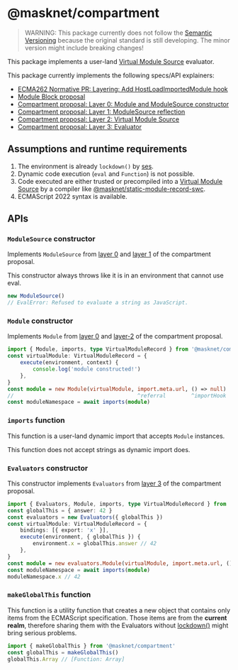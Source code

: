 # @masknet/compartment

> WARNING: This package currently does not follow the [Semantic Versioning](https://semver.org/) because the original standard is still developing. The minor version might include breaking changes!

This package implements a user-land [Virtual Module Source][layer-2] evaluator.

This package currently implements the following specs/API explainers:

-   [ECMA262 Normative PR: Layering: Add HostLoadImportedModule hook](https://github.com/tc39/ecma262/pull/2905/)
-   [Module Block proposal](https://tc39.es/proposal-js-module-blocks/)
-   [Compartment proposal: Layer 0: Module and ModuleSource constructor][layer-0]
-   [Compartment proposal: Layer 1: ModuleSource reflection][layer-1]
-   [Compartment proposal: Layer 2: Virtual Module Source][layer-2]
-   [Compartment proposal: Layer 3: Evaluator][layer-3]

## Assumptions and runtime requirements

1.  The environment is already `lockdown()` by [ses][ses].
2.  Dynamic code execution (`eval` and `Function`) is not possible.
3.  Code executed are either trusted or precompiled into a [Virtual Module Source][layer-2] by a compiler like [@masknet/static-module-record-swc](../static-module-record-swc/).
4.  ECMAScript 2022 syntax is available.

## APIs

### `ModuleSource` constructor

Implements `ModuleSource` from [layer 0][layer-0] and [layer 1][layer-1] of the compartment proposal.

This constructor always throws like it is in an environment that cannot use eval.

```ts
new ModuleSource()
// EvalError: Refused to evaluate a string as JavaScript.
```

### `Module` constructor

Implements `Module` from [layer 0][layer-0] and [layer-2][layer-2] of the compartment proposal.

```ts
import { Module, imports, type VirtualModuleRecord } from '@masknet/compartment'
const virtualModule: VirtualModuleRecord = {
    execute(environment, context) {
        console.log('module constructed!')
    },
}
const module = new Module(virtualModule, import.meta.url, () => null)
//                                       ^referral        ^importHook
const moduleNamespace = await imports(module)
```

### `imports` function

This function is a user-land dynamic import that accepts `Module` instances.

This function does not accept strings as dynamic import does.

### `Evaluators` constructor

This constructor implements `Evaluators` from [layer 3][layer-3] of the compartment proposal.

```ts
import { Evaluators, Module, imports, type VirtualModuleRecord } from '@masknet/compartment'
const globalThis = { answer: 42 }
const evaluators = new Evaluators({ globalThis })
const virtualModule: VirtualModuleRecord = {
    bindings: [{ export: 'x' }],
    execute(environment, { globalThis }) {
        environment.x = globalThis.answer // 42
    },
}
const module = new evaluators.Module(virtualModule, import.meta.url, () => null)
const moduleNamespace = await imports(module)
moduleNamespace.x // 42
```

### `makeGlobalThis` function

This function is a utility function that creates a new object that contains only items from the ECMAScript specification.
Those items are from the **current realm**, therefore sharing them with the Evaluators without [lockdown()](ses) might bring serious problems.

```ts
import { makeGlobalThis } from '@masknet/compartment'
const globalThis = makeGlobalThis()
globalThis.Array // [Function: Array]
```

[ses]: https://github.com/endojs/endo/tree/master/packages/ses
[layer-0]: https://tc39.es/proposal-compartments/0-module-and-module-source.html
[layer-1]: https://github.com/tc39/proposal-compartments/blob/master/1-static-analysis.md
[layer-2]: https://github.com/tc39/proposal-compartments/blob/master/2-virtual-module-source.md
[layer-3]: https://github.com/tc39/proposal-compartments/blob/master/3-evaluator.md
